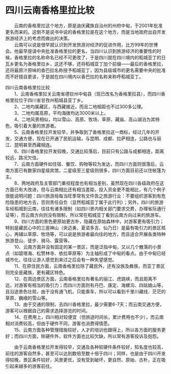 # 四川云南香格里拉比较  

&emsp;&emsp;云南的香格里拉这个地方，原是迪庆藏族自治州的州府中甸，于2001年批准更名而来的。这倒不是说书中说的香格里拉是在这个地方，而是当地政府出自开发旅游经济上的考虑而做出的决策。  
&emsp;&emsp;云南可以说是很早就认识到开发旅游对经济的促进作用，比方99年的世博会。他最早提请中央批准香格里拉的更名，当四川认识到旅游经济的重要性的时候，香格里拉的名称命名已经不可更改了，于是四川就在四川境内的稻城亚丁的日瓦乡更名为香格里拉乡，这还不够，还将稻城亚丁加个前缀——最后的香格里拉，还将最原汁原味的香巴拉名称授予稻城亚丁，因为县级城市的更名需要中央的批准而不好擅自更该，于是就在四川境内以香巴拉的名称来称呼稻城亚丁。  

四川云南香格里拉比较  
&emsp;&emsp;1、云南香格里拉关云南省德钦州中甸县（现已改名为香格里拉县），而四川香格里拉位于四川省甘孜州稻城县亚丁乡。  
&emsp;&emsp;2、二地均属藏区，与西藏接近，而且二地相距也不过300多公理。  
&emsp;&emsp;3、二地均属高原，平均海拨均达3000米以上。  
&emsp;&emsp;4、二地风景相似，均以雪山、高原、牧场、草原、藏庙、高山湖泊为其特色，吸引着大量的旅游者。  
&emsp;&emsp;5、云南香格里拉开发较早，并争取到了香格里拉这一商标，经过几年的开发，交通方便，现在已开通了民航运输，与昆明、成都、拉萨相连，公路也与丽江、昆明甚至西藏相连。  
&emsp;&emsp;6、四川香格里拉开发较晚，交通比较落后，目前只有公路与成都相连，距离较远，路况欠佳。  
&emsp;&emsp;7、云南方面硬件如住宿、餐饮、购物等较为发达，而四川方面则很落后，云南方面已有数家四星级宾馆，二星级至三星级则很多，四川方面目前还以住帐篷为主。  
&emsp;&emsp;8、两地政府及主管部门重视程度也有相当差别，虽然现在四川各级政府在这方面已有大改进，但与云南相比还有相当差距，投入资金更不能相比，有几个例子很能说明问题：四川旅游局每当旺季常有文件告之旅游行业：不要组织游客到有危险隐患的地方去，否则责任自负（显然稻城亚丁属于此行列）；另外，四川的旅游车经稻城到云南，往往有诸多限制（如四川景内相关部门要求交费，办理省际通行证等），而云南方向则没有限制，所以常在稻城亚丁看到云南方向过来的旅游车。  
&emsp;&emsp;9、四川方面的景色更原始更古朴，隐藏在原始森林中，对游客更有吸引力；特别是藏民心中的三座神山（央迈勇、夏诺多吉、仙乃日）是最有吸引力的景区核心，再辅以草原、牧场等，可以说是旅游者最向往的地方，而且适合开展各类特种旅游登山、徒步、骑马、露营等。  
&emsp;&emsp;10、云南方面并没有固定的某一景区，而是泛指中甸，又以几个散落的小景点（如碧塔海、松赞林寺、依拉草原等）为主轴形成了中甸的看点。由于中甸已经城市化，往往让游人感觉到来过之后会有一种失望感觉。  
&emsp;&emsp;11、在原住民方面，云南香格里拉除了藏民外，还有没族及彝族，而亚丁景区则完全是藏族，更有藏区特色。  
&emsp;&emsp;12、在周边景区方面，云南香格里拉有著名的丽江、虎跳峡，而且距离不远，对游客有相当的吸引力；而四川方面则有丹巴、康定、海螺沟、四姑娘山等，且沿途景色壮观，由于没有通飞机，只能乘车，所以可以看到千里川藏线、茫茫的草原、巍峨的雪山等。  
&emsp;&emsp;13、由于交通的限制，去四川香格里拉，最少需要6-7天；而云南交通方便，游客可以根据自己的需求选择游览的时间。  
&emsp;&emsp;14、在费用上，四川相对较便宜（但旅途时间长，累计费用也不少），而云南相对消费较高，但由于硬件不同，游客也消费得情愿。  
&emsp;&emsp;15、云南方面各种管理措施较好，人才的培训也跟得上，所以各方面的服务更好；而四川方面，除硬件外，软件方面也比较欠缺，所以常有游客投诉及抱怨。  

&emsp;&emsp;由于云南香格里拉开发得较早，交通及各种软硬件条件较好，知名度也较高，前往的游客自然多，甚至可以达到数倍至数十倍于四川；同样，也是由于四川开发得较晚，景区条件较好，风景更优，没有受到破坏，更自然、原始、古朴，正在吸引起来越多的游客前往。  